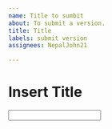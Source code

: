 ```yaml
---
name: Title to sumbit
about: To submit a version.
title: Title
labels: submit version
assignees: NepalJohn21

---
```


# Insert Title

<input type="text" maxlength="70"></input>
